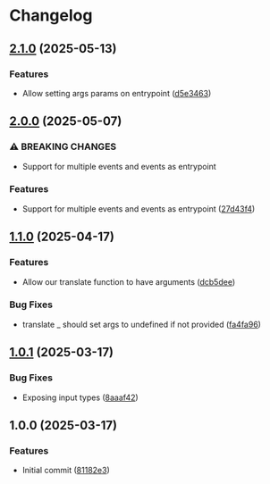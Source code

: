 # Changelog

## [2.1.0](https://github.com/mine-scripters/minecraft-event-driven-form-base/compare/v2.0.0...v2.1.0) (2025-05-13)


### Features

* Allow setting args params on entrypoint ([d5e3463](https://github.com/mine-scripters/minecraft-event-driven-form-base/commit/d5e34639d331364d2eaf5d1d3561edfee24b6d97))

## [2.0.0](https://github.com/mine-scripters/minecraft-event-driven-form-base/compare/v1.1.0...v2.0.0) (2025-05-07)


### ⚠ BREAKING CHANGES

* Support for multiple events and events as entrypoint

### Features

* Support for multiple events and events as entrypoint ([27d43f4](https://github.com/mine-scripters/minecraft-event-driven-form-base/commit/27d43f4012c8dbffb2b11c3844468cbdf720f64d))

## [1.1.0](https://github.com/mine-scripters/minecraft-event-driven-form-base/compare/v1.0.1...v1.1.0) (2025-04-17)


### Features

* Allow our translate function to have arguments ([dcb5dee](https://github.com/mine-scripters/minecraft-event-driven-form-base/commit/dcb5dee39de020c2d3ac90570392b9e33109ab20))


### Bug Fixes

* translate _ should set args to undefined if not provided ([fa4fa96](https://github.com/mine-scripters/minecraft-event-driven-form-base/commit/fa4fa96a165e18b929710898b565ab2635372180))

## [1.0.1](https://github.com/mine-scripters/minecraft-event-driven-form-base/compare/v1.0.0...v1.0.1) (2025-03-17)


### Bug Fixes

* Exposing input types ([8aaaf42](https://github.com/mine-scripters/minecraft-event-driven-form-base/commit/8aaaf4219de7dd6774bcba0b9e22a887961baa96))

## 1.0.0 (2025-03-17)


### Features

* Initial commit ([81182e3](https://github.com/mine-scripters/minecraft-event-driven-form-base/commit/81182e34e3b8321e4b9904c4f9a829685fcb186c))
